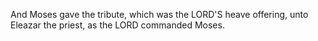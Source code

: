 And Moses gave the tribute, which was the LORD'S heave offering, unto Eleazar the priest, as the LORD commanded Moses.
